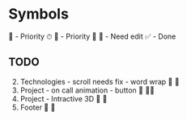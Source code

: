 # Symbols

📌 - Priority ⏱
💯 - Priority 💯
🥕 - Need edit
✅ - Done

## TODO

2. Technologies - scroll needs fix - word wrap      🥕      📌
3. Project -  on call animation - button            🥕      📌📌
4. Project - Intractive 3D                          🥕      📌
5. Footer                                           🥕      📌
